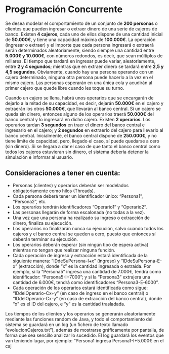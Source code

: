 
# Programación Concurrente

Se desea modelar el comportamiento de un conjunto de **200 personas** o clientes que pueden ingresar o extraer dinero de una serie de cajeros de banco. Existen **4 cajeros**, cada uno de ellos dispone de una cantidad inicial de **50.000€**, y tiene una capacidad máxima de **100.000€**. La operación (ingresar o extraer) y el importe que cada persona ingresará o extraerá serán determinados aleatoriamente, siendo siempre una cantidad entre **5.000€ y 10.000€**, con números redondos, es decir, que sean múltiplos de millares. El tiempo que tardará en ingresar puede variar, aleatoriamente, entre **2 y 4 segundos**; mientras que en extraer dinero se tardará entre **2,5 y 4,5 segundos**. Obviamente, cuando hay una persona operando con un cajero determinado, ninguna otra persona puede hacerlo a la vez en el mismo cajero. Las personas esperarán en una única cola y acudirán al primer cajero que quede libre cuando les toque su turno.

Cuando un cajero se llena, habrá unos operarios que se encargarán de dejarlo a la mitad de su capacidad, es decir, dejarán **50.000€** en el cajero y extraerán los otros **50.000€**, que llevarán al banco central. Si un cajero se queda sin dinero, entonces alguno de los operarios traerá **50.000€** del banco central y lo ingresará en dicho cajero. Existen **2 operarios**. Los operarios tardan **3 segundos** en traer el dinero del banco central e ingresarlo en el cajero; y **2 segundos** en extraerlo del cajero para llevarlo al banco central. Inicialmente, el banco central dispone de **250.000€**, y no tiene límite de capacidad, pero, llegado el caso, sí puede quedarse a cero (sin dinero). Si se llegara a dar el caso de que tanto el banco central como todos los cajeros estuvieran sin dinero, el sistema debería detener la simulación e informar al usuario.

## Consideraciones a tener en cuenta:

- Personas (clientes) y operarios deberán ser modelados obligatoriamente como hilos (Threads).
- Cada persona deberá tener un identificador único: “Persona1”, “Persona2”, etc.
- Los operarios tendrán identificadores “Operario1” y “Operario2”.
- Las personas llegarán de forma escalonada (no todas a la vez).
- Una vez que una persona ha realizado su ingreso o extracción de dinero, finaliza su ejecución.
- Los operarios no finalizarán nunca su ejecución, salvo cuando todos los cajeros y el banco central se queden a cero, puesto que entonces sí deberán terminar su ejecución.
- Los operarios deberán esperar (sin ningún tipo de espera activa) mientras no tengan que realizar ninguna función.
- Cada operación de ingreso y extracción estará identificada de la siguiente manera: “IDdeSuPersona-I+x” (ingreso) y “IDdeSuPersona-E-x” (extracción), donde “x” es la cantidad ingresada o extraída. Por ejemplo, si la “Persona5” ingresa una cantidad de 7.000€, tendrá como identificador: “Persona5-I+7000”; y si la “Persona3” extrajera una cantidad de 6.000€, tendrá como identificadores “Persona3-E-6000”.
- Cada operación de los operarios estará identificada como sigue: “IDdelOperario-Cx+y” (en caso de ingreso en el banco central) o “IDdelOperario-Cx-y” (en caso de extracción del banco central), donde “x” es el ID del cajero, e “y” es la cantidad trasladada.

Los tiempos de los clientes y los operarios se generarán aleatoriamente mediante las funciones random de Java, y todo el comportamiento del sistema se guardará en un log (un fichero de texto llamado “evolucionCajeros.txt”), además de mostrarse gráficamente por pantalla, de forma que sea sencillo analizar lo sucedido. El log guardará los eventos que van teniendo lugar, por ejemplo: “Persona1 ingresa Persona1-I+5.000€ en el caj
